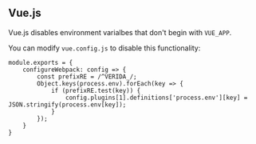 

## Vue.js

Vue.js disables environment varialbes that don't begin with `VUE_APP`.

You can modify `vue.config.js` to disable this functionality:

```
module.exports = {
    configureWebpack: config => {
        const prefixRE = /^VERIDA_/;
        Object.keys(process.env).forEach(key => {
            if (prefixRE.test(key)) {
                config.plugins[1].definitions['process.env'][key] = JSON.stringify(process.env[key]);
            }
        });
    }
}
```